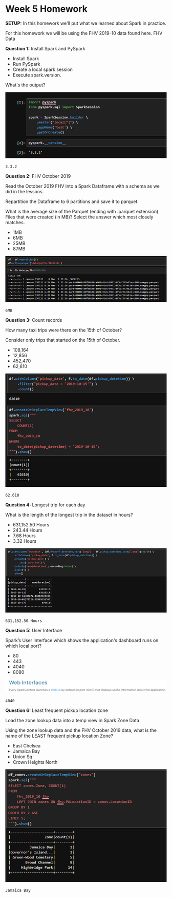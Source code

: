 # Week 5 Homework

**SETUP:**
In this homework we'll put what we learned about Spark in practice.

For this homework we will be using the FHV 2019-10 data found here. FHV Data


**Question 1:** Install Spark and PySpark

- Install Spark
- Run PySpark
- Create a local spark session
- Execute spark.version.

What's the output?

![Solution1](./img/q1.PNG)

```
3.3.2
```


**Question 2:** FHV October 2019

Read the October 2019 FHV into a Spark Dataframe with a schema as we did in the lessons.

Repartition the Dataframe to 6 partitions and save it to parquet.

What is the average size of the Parquet (ending with .parquet extension) Files that were created (in MB)? Select the answer which most closely matches.

- 1MB
- 6MB
- 25MB
- 87MB

![Solution2](./img/q2.PNG)

```
6MB
```

**Question 3:** Count records

How many taxi trips were there on the 15th of October?

Consider only trips that started on the 15th of October.

- 108,164
- 12,856
- 452,470
- 62,610

![Solution3](./img/q3.PNG)

```
62,610
```

**Question 4:** Longest trip for each day

What is the length of the longest trip in the dataset in hours?

- 631,152.50 Hours
- 243.44 Hours
- 7.68 Hours
- 3.32 Hours


![Solution4](./img/q4.PNG)

```
631,152.50 Hours
```

**Question 5:** User Interface

Spark’s User Interface which shows the application's dashboard runs on which local port?

- 80
- 443
- 4040
- 8080

![Solution5](./img/q5.PNG)

```
4040
```


**Question 6:** Least frequent pickup location zone

Load the zone lookup data into a temp view in Spark
Zone Data

Using the zone lookup data and the FHV October 2019 data, what is the name of the LEAST frequent pickup location Zone?

- East Chelsea
- Jamaica Bay
- Union Sq
- Crown Heights North

![Solution6](./img/q6.PNG)

```
Jamaica Bay
```

